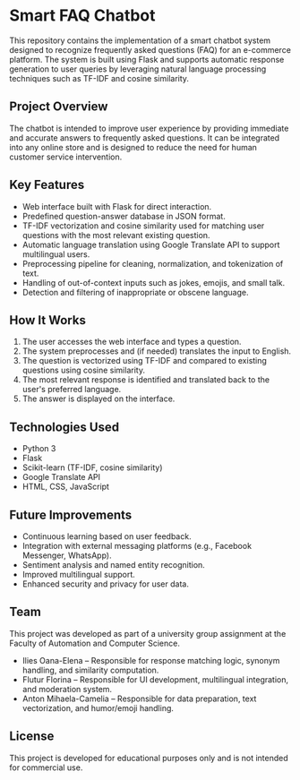 # Smart FAQ Chatbot

This repository contains the implementation of a smart chatbot system designed to recognize frequently asked questions (FAQ) for an e-commerce platform. The system is built using Flask and supports automatic response generation to user queries by leveraging natural language processing techniques such as TF-IDF and cosine similarity.

## Project Overview

The chatbot is intended to improve user experience by providing immediate and accurate answers to frequently asked questions. It can be integrated into any online store and is designed to reduce the need for human customer service intervention.

## Key Features

- Web interface built with Flask for direct interaction.
- Predefined question-answer database in JSON format.
- TF-IDF vectorization and cosine similarity used for matching user questions with the most relevant existing question.
- Automatic language translation using Google Translate API to support multilingual users.
- Preprocessing pipeline for cleaning, normalization, and tokenization of text.
- Handling of out-of-context inputs such as jokes, emojis, and small talk.
- Detection and filtering of inappropriate or obscene language.

## How It Works

1. The user accesses the web interface and types a question.
2. The system preprocesses and (if needed) translates the input to English.
3. The question is vectorized using TF-IDF and compared to existing questions using cosine similarity.
4. The most relevant response is identified and translated back to the user's preferred language.
5. The answer is displayed on the interface.

## Technologies Used

- Python 3
- Flask
- Scikit-learn (TF-IDF, cosine similarity)
- Google Translate API
- HTML, CSS, JavaScript

## Future Improvements

- Continuous learning based on user feedback.
- Integration with external messaging platforms (e.g., Facebook Messenger, WhatsApp).
- Sentiment analysis and named entity recognition.
- Improved multilingual support.
- Enhanced security and privacy for user data.

## Team

This project was developed as part of a university group assignment at the Faculty of Automation and Computer Science.

- Ilies Oana-Elena – Responsible for response matching logic, synonym handling, and similarity computation.
- Flutur Florina – Responsible for UI development, multilingual integration, and moderation system.
- Anton Mihaela-Camelia – Responsible for data preparation, text vectorization, and humor/emoji handling.

## License

This project is developed for educational purposes only and is not intended for commercial use.

